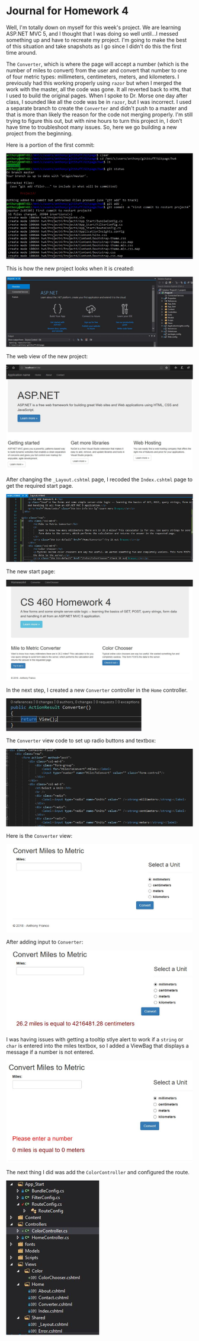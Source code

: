 # Journal for Homework 4

Well, I'm totally down on myself for this week's project. We are learning ASP.NET MVC 5, and I thought that I was doing so well until...I messed something up and have to recreate my project. I'm going to make the best of this situation and take snapshots as I go since I didn't do this the first time around. 

The `Converter`, which is where the page will accept a number (which is the number of miles to convert) from the user and convert that number to one of four metric types: millimeters, centimeters, meters, and kilometers. I previously had this working properly using `razor` but when I merged the work with the master, all the code was gone. It all reverted back to `HTML` that I used to build the original pages. When I spoke to Dr. Morse one day after class, I sounded like all the code was be in `razor`, but I was incorrect. I used a separate branch to create the `Converter` and didn't push to a master and that is more than likely the reason for the code not merging properly. I'm still trying to figure this out, but with nine hours to turn this project in, I don't have time to troubleshoot many issues. So, here we go building a new project from the beginning.

Here is a portion of the first commit:

![alt-text](img/firstCommit.JPG)

This is how the new project looks when it is created:

![alt-text](img/newProject.JPG)

The web view of the new project:

![alt-text](img/webView1.JPG)

After changing the `_Layout.cshtml` page, I recoded the `Index.cshtml` page to get the required start page.

![alt-text](img/newIndex.JPG)

The new start page:

![alt-text](img/newStartPage.JPG)

In the next step, I created a new `Converter` controller in the `Home` controller.

![alt-text](img/createConvertControl.JPG)

The `Converter` view code to set up radio buttons and textbox:

![alt-text](img/setRadioBtns.JPG)

Here is the `Converter` view:

![alt-text](img/convertView.JPG)

After adding input to `Converter`:

![alt-text](img/conViewWData.JPG)

I was having issues with getting a tooltip stlye alert to work if a `string` or `char` is entered into the miles textbox, so I added a ViewBag that displays a message if a number is not entered.

![alt-text](img/conWString.JPG)

The next thing I did was add the `ColorController` and configured the route.

![alt-text](img/slnOverview.JPG)



